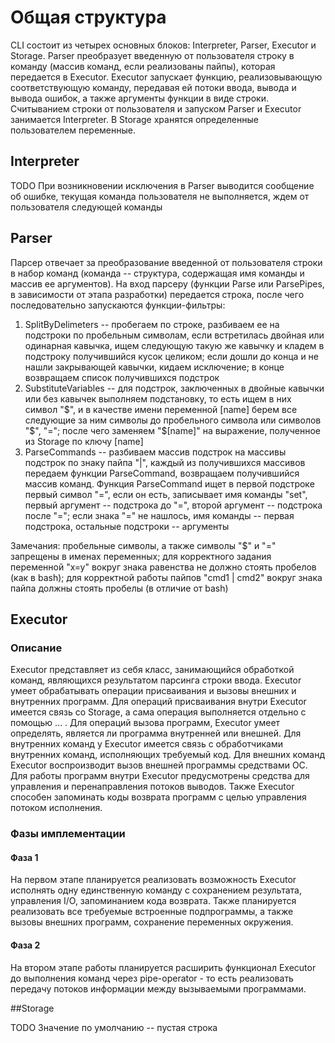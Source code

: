 # Общая структура

CLI состоит из четырех основных блоков: Interpreter, Parser, Executor и Storage. Parser преобразует введенную от пользователя строку в команду (массив команд, если реализованы пайпы), которая передается в Executor. Executor запускает функцию, реализовывающую соответствующую команду, передавая ей потоки ввода, вывода и вывода ошибок, а также аргументы функции в виде строки. Считыванием строки от пользователя и запуском Parser и Executor занимается Interpreter. В Storage хранятся определенные пользователем переменные.

## Interpreter

TODO
При возникновении исключения в Parser выводится сообщение об ошибке, текущая команда пользователя не выполняется, ждем от пользователя следующей команды

## Parser

Парсер отвечает за преобразование введенной от пользователя строки в набор команд (команда -- структура, содержащая имя команды и массив ее аргументов).
На вход парсеру (функции Parse или ParsePipes, в зависимости от этапа разработки) передается строка, после чего последовательно запускаются функции-фильтры:
1. SplitByDelimeters -- пробегаем по строке, разбиваем ее на подстроки по пробельным символам, если встретилась двойная или одинарная кавычка, ищем следующую такую же кавычку и кладем в подстроку получившийся кусок целиком; если дошли до конца и не нашли закрывающей кавычки, кидаем исключение; в конце возвращаем список получившихся подстрок
2. SubstituteVariables -- для подстрок, заключенных в двойные кавычки или без кавычек выполняем подстановку, то есть ищем в них символ "$", и в качестве имени переменной [name] берем все следующие за ним символы до пробельного символа или символов "$", "="; после чего заменяем "$[name]" на выражение, полученное из Storage по ключу [name]
3. ParseCommands -- разбиваем массив подстрок на массивы подстрок по знаку пайпа "|", каждый из получившихся массивов передаем функции ParseCommand, возвращаем получившийся массив команд. Функция ParseCommand ищет в первой подстроке первый символ "=", если он есть, записывает имя команды "set", первый аргумент -- подстрока до "=", второй аргумент -- подстрока после "="; если знака "=" не нашлось, имя команды -- первая подстрока, остальные подстроки -- аргументы

Замечания: пробельные символы, а также символы "$" и "=" запрещены в именах переменных; для корректного задания переменной "x=y" вокруг знака равенства не должно стоять пробелов (как в bash); для корректной работы пайпов "cmd1 | cmd2" вокруг знака пайпа должны стоять пробелы (в отличие от bash)

## Executor

### Описание

Executor представляет из себя класс, занимающийся обработкой команд, являющихся результатом парсинга строки ввода.
Executor умеет обрабатывать операции присваивания и вызовы внешних и внутренних программ. Для операций присваивания внутри
Executor имеется связь со Storage, а сама операция выполняется отдельно с помощью ... . Для операций вызова программ, Executor 
умеет определять, является ли программа внутренней или внешней. Для внутренних команд у Executor имеется связь с обработчиками внутренних команд,
исполняющих требуемый код. Для внешних команд Executor воспроизводит вызов внешней программы средствами ОС. Для работы программ внутри Executor
предусмотрены средства для управления и перенаправления потоков выводов. Также Executor способен запоминать коды возврата программ с целью управления потоком исполнения.

### Фазы имплементации

#### Фаза 1

На первом этапе планируется реализовать возможность Executor исполнять одну единственную команду с сохранением результата, управления I/O, запоминанием кода возврата. Также
планируется реализовать все требуемые встроенные подпрограммы, а также вызовы внешних программ, сохранение переменных окружения.

#### Фаза 2

На втором этапе работы планируется расширить функционал Executor до выполнения команд через pipe-operator - то есть реализовать передачу 
потоков информации между вызываемыми программами.

##Storage

TODO
Значение по умолчанию -- пустая строка
